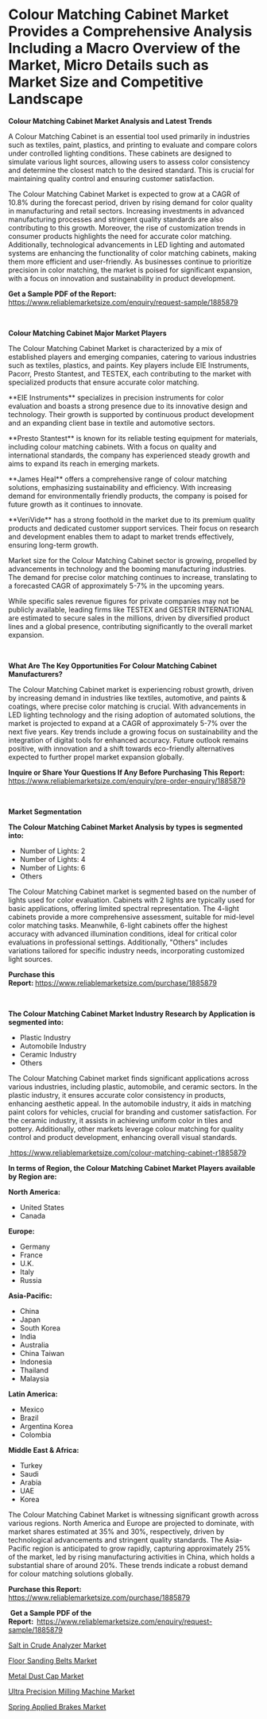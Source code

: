<p><h1>Colour Matching Cabinet Market Provides a Comprehensive Analysis Including a Macro Overview of the Market, Micro Details such as Market Size and Competitive Landscape</h1></p><p><strong>Colour Matching Cabinet Market Analysis and Latest Trends</strong></p>
<p><p>A Colour Matching Cabinet is an essential tool used primarily in industries such as textiles, paint, plastics, and printing to evaluate and compare colors under controlled lighting conditions. These cabinets are designed to simulate various light sources, allowing users to assess color consistency and determine the closest match to the desired standard. This is crucial for maintaining quality control and ensuring customer satisfaction.</p><p>The Colour Matching Cabinet Market is expected to grow at a CAGR of 10.8% during the forecast period, driven by rising demand for color quality in manufacturing and retail sectors. Increasing investments in advanced manufacturing processes and stringent quality standards are also contributing to this growth. Moreover, the rise of customization trends in consumer products highlights the need for accurate color matching. Additionally, technological advancements in LED lighting and automated systems are enhancing the functionality of color matching cabinets, making them more efficient and user-friendly. As businesses continue to prioritize precision in color matching, the market is poised for significant expansion, with a focus on innovation and sustainability in product development.</p></p>
<p><strong>Get a Sample PDF of the Report:&nbsp;</strong> <a href="https://www.reliablemarketsize.com/enquiry/request-sample/1885879?utm_campaign=1889&utm_medium=2&utm_source=Github&utm_content=ia&utm_term=11042025&utm_id=colour-matching-cabinet">https://www.reliablemarketsize.com/enquiry/request-sample/1885879</a></p>
<p>&nbsp;</p>
<p><strong>Colour Matching Cabinet Major Market Players</strong></p>
<p><p>The Colour Matching Cabinet Market is characterized by a mix of established players and emerging companies, catering to various industries such as textiles, plastics, and paints. Key players include EIE Instruments, Pacorr, Presto Stantest, and TESTEX, each contributing to the market with specialized products that ensure accurate color matching.</p><p>**EIE Instruments** specializes in precision instruments for color evaluation and boasts a strong presence due to its innovative design and technology. Their growth is supported by continuous product development and an expanding client base in textile and automotive sectors.</p><p>**Presto Stantest** is known for its reliable testing equipment for materials, including colour matching cabinets. With a focus on quality and international standards, the company has experienced steady growth and aims to expand its reach in emerging markets.</p><p>**James Heal** offers a comprehensive range of colour matching solutions, emphasizing sustainability and efficiency. With increasing demand for environmentally friendly products, the company is poised for future growth as it continues to innovate.</p><p>**VeriVide** has a strong foothold in the market due to its premium quality products and dedicated customer support services. Their focus on research and development enables them to adapt to market trends effectively, ensuring long-term growth.</p><p>Market size for the Colour Matching Cabinet sector is growing, propelled by advancements in technology and the booming manufacturing industries. The demand for precise color matching continues to increase, translating to a forecasted CAGR of approximately 5-7% in the upcoming years.</p><p>While specific sales revenue figures for private companies may not be publicly available, leading firms like TESTEX and GESTER INTERNATIONAL are estimated to secure sales in the millions, driven by diversified product lines and a global presence, contributing significantly to the overall market expansion.</p></p>
<p>&nbsp;</p>
<p><strong>What Are The Key Opportunities For Colour Matching Cabinet Manufacturers?</strong></p>
<p><p>The Colour Matching Cabinet market is experiencing robust growth, driven by increasing demand in industries like textiles, automotive, and paints & coatings, where precise color matching is crucial. With advancements in LED lighting technology and the rising adoption of automated solutions, the market is projected to expand at a CAGR of approximately 5-7% over the next five years. Key trends include a growing focus on sustainability and the integration of digital tools for enhanced accuracy. Future outlook remains positive, with innovation and a shift towards eco-friendly alternatives expected to further propel market expansion globally.</p></p>
<p><strong>Inquire or Share Your Questions If Any Before Purchasing This Report:</strong> <a href="https://www.reliablemarketsize.com/enquiry/pre-order-enquiry/1885879?utm_campaign=1889&utm_medium=2&utm_source=Github&utm_content=ia&utm_term=11042025&utm_id=colour-matching-cabinet">https://www.reliablemarketsize.com/enquiry/pre-order-enquiry/1885879</a></p>
<p>&nbsp;</p>
<p><strong>Market Segmentation</strong></p>
<p><strong>The Colour Matching Cabinet Market Analysis by types is segmented into:</strong></p>
<p><ul><li>Number of Lights: 2</li><li>Number of Lights: 4</li><li>Number of Lights: 6</li><li>Others</li></ul></p>
<p><p>The Colour Matching Cabinet market is segmented based on the number of lights used for color evaluation. Cabinets with 2 lights are typically used for basic applications, offering limited spectral representation. The 4-light cabinets provide a more comprehensive assessment, suitable for mid-level color matching tasks. Meanwhile, 6-light cabinets offer the highest accuracy with advanced illumination conditions, ideal for critical color evaluations in professional settings. Additionally, "Others" includes variations tailored for specific industry needs, incorporating customized light sources.</p></p>
<p><strong>Purchase this Report:&nbsp;</strong><a href="https://www.reliablemarketsize.com/purchase/1885879?utm_campaign=1889&utm_medium=2&utm_source=Github&utm_content=ia&utm_term=11042025&utm_id=colour-matching-cabinet">https://www.reliablemarketsize.com/purchase/1885879</a></p>
<p>&nbsp;</p>
<p><strong>The Colour Matching Cabinet Market Industry Research by Application is segmented into:</strong></p>
<p><ul><li>Plastic Industry</li><li>Automobile Industry</li><li>Ceramic Industry</li><li>Others</li></ul></p>
<p><p>The Colour Matching Cabinet market finds significant applications across various industries, including plastic, automobile, and ceramic sectors. In the plastic industry, it ensures accurate color consistency in products, enhancing aesthetic appeal. In the automobile industry, it aids in matching paint colors for vehicles, crucial for branding and customer satisfaction. For the ceramic industry, it assists in achieving uniform color in tiles and pottery. Additionally, other markets leverage colour matching for quality control and product development, enhancing overall visual standards.</p></p>
<p><a href="https://www.reliablemarketsize.com/colour-matching-cabinet-r1885879?utm_campaign=1889&utm_medium=2&utm_source=Github&utm_content=ia&utm_term=11042025&utm_id=colour-matching-cabinet">&nbsp;https://www.reliablemarketsize.com/colour-matching-cabinet-r1885879</a></p>
<p><strong>In terms of Region, the Colour Matching Cabinet Market Players available by Region are:</strong></p>
<p>
    <p> <strong> North America: </strong>
        <ul>
            <li>United States</li>
            <li>Canada</li>
        </ul>
        </p> 
    <p> <strong> Europe: </strong>
        <ul>
            <li>Germany</li>
            <li>France</li>
            <li>U.K.</li>
            <li>Italy</li>
            <li>Russia</li>
        </ul>
        </p> 
    <p> <strong> Asia-Pacific: </strong>
        <ul>
            <li>China</li>
            <li>Japan</li>
            <li>South Korea</li>
            <li>India</li>
            <li>Australia</li>
            <li>China Taiwan</li>
            <li>Indonesia</li>
            <li>Thailand</li>
            <li>Malaysia</li>
        </ul>
        </p> 
    <p> <strong> Latin America: </strong>
        <ul>
            <li>Mexico</li>
            <li>Brazil</li>
            <li>Argentina Korea</li>
            <li>Colombia</li>
        </ul>
        </p> 
    <p> <strong> Middle East & Africa: </strong>
        <ul>
            <li>Turkey</li>
            <li>Saudi</li>
            <li>Arabia</li>
            <li>UAE</li>
            <li>Korea</li>
        </ul>
    </p>
    </p>
<p><p>The Colour Matching Cabinet Market is witnessing significant growth across various regions. North America and Europe are projected to dominate, with market shares estimated at 35% and 30%, respectively, driven by technological advancements and stringent quality standards. The Asia-Pacific region is anticipated to grow rapidly, capturing approximately 25% of the market, led by rising manufacturing activities in China, which holds a substantial share of around 20%. These trends indicate a robust demand for colour matching solutions globally.</p></p>
<p><strong>Purchase this Report: </strong><a href="https://www.reliablemarketsize.com/purchase/1885879?utm_campaign=1889&utm_medium=2&utm_source=Github&utm_content=ia&utm_term=11042025&utm_id=colour-matching-cabinet">https://www.reliablemarketsize.com/purchase/1885879</a></p>
<p>&nbsp;<strong>Get a Sample PDF of the Report:&nbsp;&nbsp;</strong><a href="https://www.reliablemarketsize.com/enquiry/request-sample/1885879?utm_campaign=1889&utm_medium=2&utm_source=Github&utm_content=ia&utm_term=11042025&utm_id=colour-matching-cabinet">https://www.reliablemarketsize.com/enquiry/request-sample/1885879</a></p>
<p><strong></strong></p>
<p><p><a href="https://github.com/izetajhazuga/Market-Research-Report-List-1/blob/main/salt-in-crude-analyzer-market.md?utm_campaign=1889&utm_medium=2&utm_source=Github&utm_content=ia&utm_term=11042025&utm_id=colour-matching-cabinet">Salt in Crude Analyzer Market</a></p><p><a href="https://github.com/keolalelekr8/Market-Research-Report-List-1/blob/main/floor-sanding-belts-market.md?utm_campaign=1889&utm_medium=2&utm_source=Github&utm_content=ia&utm_term=11042025&utm_id=colour-matching-cabinet">Floor Sanding Belts Market</a></p><p><a href="https://github.com/neilycalanww/Market-Research-Report-List-1/blob/main/metal-dust-cap-market.md?utm_campaign=1889&utm_medium=2&utm_source=Github&utm_content=ia&utm_term=11042025&utm_id=colour-matching-cabinet">Metal Dust Cap Market</a></p><p><a href="https://github.com/Mayankdeswa/Market-Research-Report-List-1/blob/main/ultra-precision-milling-machine-market.md?utm_campaign=1889&utm_medium=2&utm_source=Github&utm_content=ia&utm_term=11042025&utm_id=colour-matching-cabinet">Ultra Precision Milling Machine Market</a></p><p><a href="https://github.com/gackesaizaze/Market-Research-Report-List-1/blob/main/spring-applied-brakes-market.md?utm_campaign=1889&utm_medium=2&utm_source=Github&utm_content=ia&utm_term=11042025&utm_id=colour-matching-cabinet">Spring Applied Brakes Market</a></p></p>